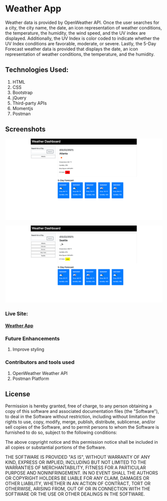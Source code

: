 # Weather App

Weather data is provided by OpenWeather API. Once the user searches for a city, the city name, the date, an icon representation of weather conditions, the temperature, the humidity, the wind speed, and the UV index are displayed. Additionally, the UV Index is color coded to indicate whether the UV Index conditions are favorable, moderate, or severe. Lastly, the 5-Day Forecast weather data is provided that displays the date, an icon representation of weather conditions, the temperature, and the humidity.

## Technologies Used:
1. HTML
2. CSS
3. Bootstrap
4. jQuery
5. Third-party APIs
6. Momentjs
7. Postman



## Screenshots
![Weather App](assets/images/screenShot1.png)

![Weather App](assets/images/screenShot2.png)

### Live Site:
#### [Weather App](https://sranson.github.io/weather-app/)



### Future Enhancements
1. Improve styling


### Contributors and tools used
1. OpenWeather Weather API
2. Postman Platform


## License
Permission is hereby granted, free of charge, to any person obtaining a copy of this software and associated documentation files (the "Software"), to deal in the Software without restriction, including without limitation the rights to use, copy, modify, merge, publish, distribute, sublicense, and/or sell copies of the Software, and to permit persons to whom the Software is furnished to do so, subject to the following conditions:

The above copyright notice and this permission notice shall be included in all copies or substantial portions of the Software.

THE SOFTWARE IS PROVIDED "AS IS", WITHOUT WARRANTY OF ANY KIND, EXPRESS OR IMPLIED, INCLUDING BUT NOT LIMITED TO THE WARRANTIES OF MERCHANTABILITY, FITNESS FOR A PARTICULAR PURPOSE AND NONINFRINGEMENT. IN NO EVENT SHALL THE AUTHORS OR COPYRIGHT HOLDERS BE LIABLE FOR ANY CLAIM, DAMAGES OR OTHER LIABILITY, WHETHER IN AN ACTION OF CONTRACT, TORT OR OTHERWISE, ARISING FROM, OUT OF OR IN CONNECTION WITH THE SOFTWARE OR THE USE OR OTHER DEALINGS IN THE SOFTWARE.